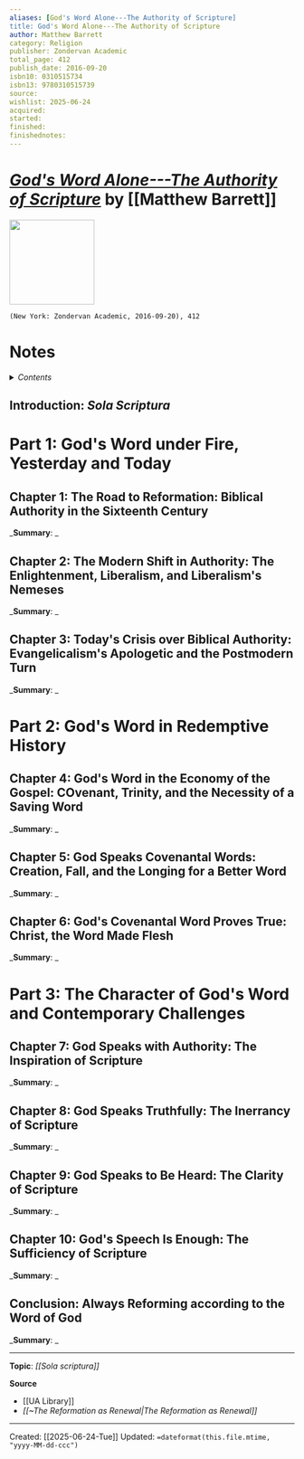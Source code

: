 ```yaml
---
aliases: [God's Word Alone---The Authority of Scripture]
title: God's Word Alone---The Authority of Scripture
author: Matthew Barrett
category: Religion
publisher: Zondervan Academic
total_page: 412
publish_date: 2016-09-20
isbn10: 0310515734
isbn13: 9780310515739
source: 
wishlist: 2025-06-24
acquired: 
started: 
finished: 
finishednotes: 
---
```

# *[God's Word Alone---The Authority of Scripture]()* by [[Matthew Barrett]]

<img src="http://books.google.com/books/content?id=ABDxCgAAQBAJ&printsec=frontcover&img=1&zoom=1&edge=curl&source=gbs_api" width=150>

`(New York: Zondervan Academic, 2016-09-20), 412`

# Notes

<details>
 <summary><i>Contents</i></summary>
<!-- MarkdownTOC autolink="true" -->

<!-- /MarkdownTOC -->
</details>

## Introduction: *Sola Scriptura*


# Part 1: God's Word under Fire, Yesterday and Today
## Chapter 1: The Road to Reformation: Biblical Authority in the Sixteenth Century
_**Summary**: _



## Chapter 2: The Modern Shift in Authority: The Enlightenment, Liberalism, and Liberalism's Nemeses
_**Summary**: _



## Chapter 3: Today's Crisis over Biblical Authority: Evangelicalism's Apologetic and the Postmodern Turn 
_**Summary**: _



# Part 2: God's Word in Redemptive History
## Chapter 4: God's Word in the Economy of the Gospel: COvenant, Trinity, and the Necessity of a Saving Word
_**Summary**: _



## Chapter 5: God Speaks Covenantal Words: Creation, Fall, and the Longing for a Better Word
_**Summary**: _



## Chapter 6: God's Covenantal Word Proves True: Christ, the Word Made Flesh
_**Summary**: _



# Part 3: The Character of God's Word and Contemporary Challenges
## Chapter 7: God Speaks with Authority: The Inspiration of Scripture
_**Summary**: _



## Chapter 8: God Speaks Truthfully: The Inerrancy of Scripture
_**Summary**: _



## Chapter 9: God Speaks to Be Heard: The Clarity of Scripture
_**Summary**: _



## Chapter 10: God's Speech Is Enough: The Sufficiency of Scripture
_**Summary**: _



## Conclusion: Always Reforming according to the Word of God
_**Summary**: _



--- 
**Topic**: *[[Sola scriptura]]*

**Source**
- [[UA Library]]
- *[[~The Reformation as Renewal|The Reformation as Renewal]]*
 ---
Created: [[2025-06-24-Tue]]
Updated: `=dateformat(this.file.mtime, "yyyy-MM-dd-ccc")`